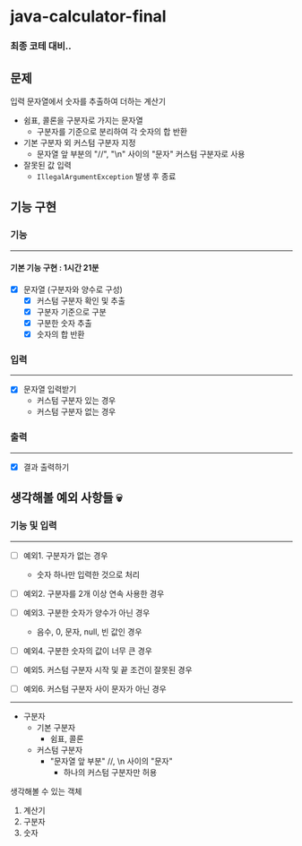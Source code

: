 # java-calculator-final
### 최종 코테 대비..

## 문제
입력 문자열에서 숫자를 추출하여 더하는 계산기
- 쉼표, 콜론을 구분자로 가지는 문자열
  - 구분자를 기준으로 분리하여 각 숫자의 합 반환
- 기본 구분자 외 커스텀 구분자 지정
  - 문자열 앞 부분의 "//", "\n" 사이의 "문자" 커스텀 구분자로 사용
- 잘못된 값 입력
  - `IllegalArgumentException` 발생 후 종료

## 기능 구현
### 기능
---
#### 기본 기능 구현 : 1시간 21분
- [x] 문자열 (구분자와 양수로 구성)
  - [x] 커스텀 구분자 확인 및 추출 
  - [x] 구분자 기준으로 구분
  - [x] 구분한 숫자 추출
  - [x] 숫자의 합 반환

### 입력
---
- [x] 문자열 입력받기
  - 커스텀 구분자 있는 경우
  - 커스텀 구분자 없는 경우

### 출력
---
- [x] 결과 출력하기


## 생각해볼 예외 사항들 💀
### 기능 및 입력
---
- [ ] 예외1. 구분자가 없는 경우
  - 숫자 하나만 입력한 것으로 처리
- [ ] 예외2. 구분자를 2개 이상 연속 사용한 경우
- [ ] 예외3. 구분한 숫자가 양수가 아닌 경우
  - 음수, 0, 문자, null, 빈 값인 경우
- [ ] 예외4. 구분한 숫자의 값이 너무 큰 경우
- [ ] 예외5. 커스텀 구분자 시작 및 끝 조건이 잘못된 경우
- [ ] 예외6. 커스텀 구분자 사이 문자가 아닌 경우


---
- 구분자
  - 기본 구분자
    - 쉼표, 콜론
  - 커스텀 구분자
    - "문자열 앞 부분" //, \n 사이의 "문자"
      - 하나의 커스텀 구분자만 허용

생각해볼 수 있는 객체
1. 계산기
2. 구분자
3. 숫자